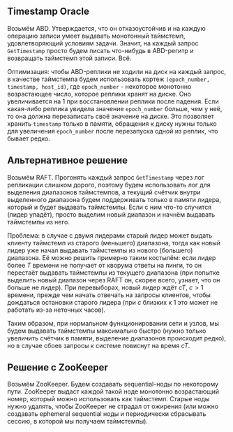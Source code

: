 ## Timestamp Oracle

Возьмём ABD. Утверждается, что он отказоустойчив и на каждую операцию записи умеет выдавать монотонный таймстемп, удовлетворяющий условиям задачи.
Значит, на каждый запрос `GetTimestamp` просто будем писать что-нибудь в ABD-регитр и возвращать таймстемп этой записи. Всё.

Оптимизация: чтобы ABD-реплики не ходили на диск на каждый запрос, в качестве таймстемпа будем использовать кортеж `(epoch_number, timestamp, host_id)`,
где `epoch_number` - некоторое монотонно возрастающее число, которое реплики хранят на диске.
Оно увеличивается на 1 при восстановлении реплики после падения.
Если какая-либо реплика увидела значение `epoch_number` больше, чем у неё,
 то она должна перезаписать своё значение на диске.
Это позволяет хранить `timestamp` только в памяти, обращения к диску нужны только для увеличения `epoch_number` после перезапуска одной из реплик, что бывает редко.

## Альтернативное решение

Возьмём RAFT. Прогонять каждый запрос `GetTimestamp` через лог репликации слишком дорого,
поэтому будем использовать лог для выделения диапазонов таймстемпов, а текущий счётчик внутри выделенного диапазона будем поддерживать только в памяти лидера,
который и будет выдавать таймстемпы. Если с ним что-то случится (лидер упадёт),
просто выделим новый диапазон и начнём выдавать таймстемпы из него.

Проблема: в случае с двумя лидерами старый лидер может выдать клиенту таймстемп из старого (меньшего) диапазона,
тогда как новый лидер уже начал выдавать таймстемпы из нового (большего) диапазона. Её можно решить примерно таким костылём:
если лидер более $`T`$ времени не получает от кворума ответы на пинги, то он перестаёт выдавать таймстемпы из текущего диапазона
(при попытке выделить новый диапазон через RAFT он, скорее всего, узнает, что он больше не лидер).
При перевыборах, новый лидер ждёт $`cT, \ c > 1`$ времени, прежде чем начать отвечать на запросы клиентов,
чтобы дождаться остановки старого лидера (при $`c`$ близких к 1 это может не работать из-за неточных часов).

Таким образом, при нормальном функционировании сети и узлов, мы будем выдавать таймстемпы максимально быстро
(нужно только увеличить счётчик в памяти, выделение диапазонов происходит редко), но в случае сбоев запросы к системе повиснут на время $`cT`$.


## Решение с ZooKeeper

Возьмём ZooKeeper. Будем создавать sequential-ноды по некоторому пути. ZooKeeper выдаст каждой такой ноде монотонно возрастающий номер, который можно использовать как таймстемп. Старые ноды нужно удалять, чтобы ZooKeeper не страдал от ожирения (или можно создавать ephemeral sequential ноды и периодически сбрасывать сессию, в которой мы получаем таймстемпы).

